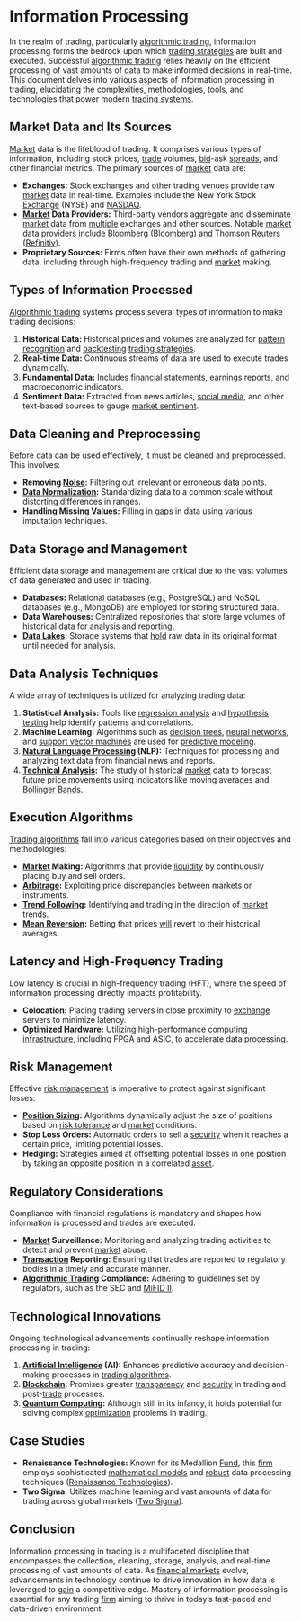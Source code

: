 # Information Processing

In the realm of trading, particularly [algorithmic trading](../a/algorithmic_trading.md), information processing forms the bedrock upon which [trading strategies](../t/trading_strategies.md) are built and executed. Successful [algorithmic trading](../a/algorithmic_trading.md) relies heavily on the efficient processing of vast amounts of data to make informed decisions in real-time. This document delves into various aspects of information processing in trading, elucidating the complexities, methodologies, tools, and technologies that power modern [trading systems](../t/trading_systems.md).

## Market Data and Its Sources

[Market](../m/market.md) data is the lifeblood of trading. It comprises various types of information, including stock prices, [trade](../t/trade.md) volumes, [bid](../b/bid.md)-ask [spreads](../s/spreads.md), and other financial metrics. The primary sources of [market](../m/market.md) data are:

- **Exchanges:** Stock exchanges and other trading venues provide raw [market](../m/market.md) data in real-time. Examples include the New York Stock [Exchange](../e/exchange.md) (NYSE) and [NASDAQ](../n/nasdaq.md).
- **[Market](../m/market.md) Data Providers:** Third-party vendors aggregate and disseminate [market](../m/market.md) data from [multiple](../m/multiple.md) exchanges and other sources. Notable [market](../m/market.md) data providers include [Bloomberg](../b/bloomberg.md) ([Bloomberg](https://www.bloomberg.com)) and Thomson [Reuters](../r/reuters.md) ([Refinitiv](https://www.refinitiv.com)).
- **Proprietary Sources:** Firms often have their own methods of gathering data, including through high-frequency trading and [market](../m/market.md) making.

## Types of Information Processed

[Algorithmic trading](../a/algorithmic_trading.md) systems process several types of information to make trading decisions:

1. **Historical Data:** Historical prices and volumes are analyzed for [pattern recognition](../p/pattern_recognition.md) and [backtesting](../b/backtesting.md) [trading strategies](../t/trading_strategies.md).
2. **Real-time Data:** Continuous streams of data are used to execute trades dynamically.
3. **Fundamental Data:** Includes [financial statements](../f/financial_statements.md), [earnings](../e/earnings.md) reports, and macroeconomic indicators.
4. **Sentiment Data:** Extracted from news articles, [social media](../s/social_media.md), and other text-based sources to gauge [market sentiment](../m/market_sentiment.md).

## Data Cleaning and Preprocessing

Before data can be used effectively, it must be cleaned and preprocessed. This involves:

- **Removing [Noise](../n/noise.md):** Filtering out irrelevant or erroneous data points.
- **[Data Normalization](../d/data_normalization.md):** Standardizing data to a common scale without distorting differences in ranges.
- **Handling Missing Values:** Filling in [gaps](../g/gap.md) in data using various imputation techniques.

## Data Storage and Management

Efficient data storage and management are critical due to the vast volumes of data generated and used in trading.

- **Databases:** Relational databases (e.g., PostgreSQL) and NoSQL databases (e.g., MongoDB) are employed for storing structured data.
- **Data Warehouses:** Centralized repositories that store large volumes of historical data for analysis and reporting.
- **[Data Lakes](../d/data_lakes_in_trading.md):** Storage systems that [hold](../h/hold.md) raw data in its original format until needed for analysis.

## Data Analysis Techniques

A wide array of techniques is utilized for analyzing trading data:

1. **Statistical Analysis:** Tools like [regression analysis](../r/regression_analysis.md) and [hypothesis testing](../h/hypothesis_testing.md) help identify patterns and correlations.
2. **Machine Learning:** Algorithms such as [decision trees](../d/decision_trees.md), [neural networks](../n/neural_networks_in_trading.md), and [support vector machines](../s/support_vector_machines_in_trading.md) are used for [predictive modeling](../p/predictive_modeling.md).
3. **[Natural Language Processing](../n/natural_language_processing_(nlp)_in_trading.md) (NLP):** Techniques for processing and analyzing text data from financial news and reports.
4. **[Technical Analysis](../t/technical_analysis.md):** The study of historical [market](../m/market.md) data to forecast future price movements using indicators like moving averages and [Bollinger Bands](../b/bollinger_bands.md).

## Execution Algorithms

[Trading algorithms](../t/trading_algorithms.md) fall into various categories based on their objectives and methodologies:

- **[Market](../m/market.md) Making:** Algorithms that provide [liquidity](../l/liquidity.md) by continuously placing buy and sell orders.
- **[Arbitrage](../a/arbitrage.md):** Exploiting price discrepancies between markets or instruments.
- **[Trend Following](../t/trend_following.md):** Identifying and trading in the direction of [market](../m/market.md) trends.
- **[Mean Reversion](../m/mean_reversion.md):** Betting that prices [will](../w/will.md) revert to their historical averages.

## Latency and High-Frequency Trading

Low latency is crucial in high-frequency trading (HFT), where the speed of information processing directly impacts profitability.

- **Colocation:** Placing trading servers in close proximity to [exchange](../e/exchange.md) servers to minimize latency.
- **Optimized Hardware:** Utilizing high-performance computing [infrastructure](../i/infrastructure.md), including FPGA and ASIC, to accelerate data processing.

## Risk Management

Effective [risk management](../r/risk_management.md) is imperative to protect against significant losses:

- **[Position Sizing](../p/position_sizing.md):** Algorithms dynamically adjust the size of positions based on [risk tolerance](../r/risk_tolerance.md) and [market](../m/market.md) conditions.
- **Stop Loss Orders:** Automatic orders to sell a [security](../s/security.md) when it reaches a certain price, limiting potential losses.
- **Hedging:** Strategies aimed at offsetting potential losses in one position by taking an opposite position in a correlated [asset](../a/asset.md).

## Regulatory Considerations

Compliance with financial regulations is mandatory and shapes how information is processed and trades are executed.

- **[Market](../m/market.md) Surveillance:** Monitoring and analyzing trading activities to detect and prevent [market](../m/market.md) abuse.
- **[Transaction](../t/transaction.md) Reporting:** Ensuring that trades are reported to regulatory bodies in a timely and accurate manner.
- **[Algorithmic Trading](../a/algorithmic_trading.md) Compliance:** Adhering to guidelines set by regulators, such as the SEC and [MiFID II](../m/mifid_ii.md).

## Technological Innovations

Ongoing technological advancements continually reshape information processing in trading:

1. **[Artificial Intelligence](../a/artificial_intelligence_in_trading.md) (AI):** Enhances predictive accuracy and decision-making processes in [trading algorithms](../t/trading_algorithms.md).
2. **[Blockchain](../b/blockchain_in_trading.md):** Promises greater [transparency](../t/transparency.md) and [security](../s/security.md) in trading and post-[trade](../t/trade.md) processes.
3. **[Quantum Computing](../q/quantum_computing_in_trading.md):** Although still in its infancy, it holds potential for solving complex [optimization](../o/optimization.md) problems in trading.

## Case Studies

- **Renaissance Technologies:** Known for its Medallion [Fund](../f/fund.md), this [firm](../f/firm.md) employs sophisticated [mathematical models](../m/mathematical_models_in_trading.md) and [robust](../r/robust.md) data processing techniques ([Renaissance Technologies](https://www.rentec.com/)).
- **Two Sigma:** Utilizes machine learning and vast amounts of data for trading across global markets ([Two Sigma](https://www.twosigma.com)).

## Conclusion

Information processing in trading is a multifaceted discipline that encompasses the collection, cleaning, storage, analysis, and real-time processing of vast amounts of data. As [financial markets](../f/financial_market.md) evolve, advancements in technology continue to drive innovation in how data is leveraged to [gain](../g/gain.md) a competitive edge. Mastery of information processing is essential for any trading [firm](../f/firm.md) aiming to thrive in today’s fast-paced and data-driven environment.
